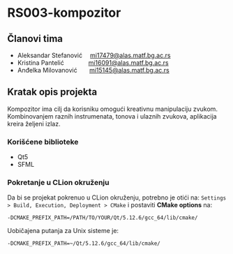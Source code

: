 # RS003-kompozitor

## Članovi tima
* Aleksandar Stefanović &emsp;mi17479@alas.matf.bg.ac.rs
* Kristina Pantelić&emsp;&emsp;&emsp;&emsp;mi16091@alas.matf.bg.ac.rs
* Anđelka Milovanović&emsp;&emsp;mi15145@alas.matf.bg.ac.rs

## Kratak opis projekta
Kompozitor ima cilj da korisniku omogući kreativnu manipulaciju zvukom.<br>
Kombinovanjem raznih instrumenata, tonova i ulaznih zvukova, aplikacija kreira željeni izlaz.

### Korišćene biblioteke
* Qt5
* SFML

### Pokretanje u CLion okruženju
Da bi se projekat pokrenuo u CLion okruženju, potrebno je otići na: `Settings > Build, Execution, Deployment > CMake` i postaviti **CMake options** na:
```
-DCMAKE_PREFIX_PATH=/PATH/TO/YOUR/Qt/5.12.6/gcc_64/lib/cmake/
```
Uobičajena putanja za Unix sisteme je:
```
-DCMAKE_PREFIX_PATH=~/Qt/5.12.6/gcc_64/lib/cmake/
``` 
